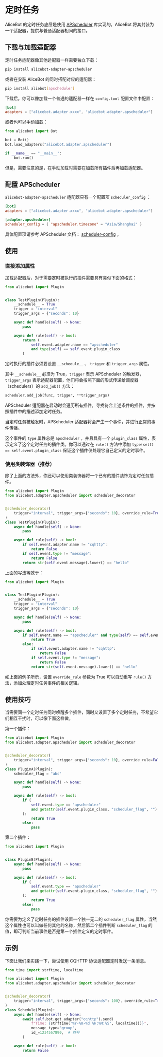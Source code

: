 # 定时任务

AliceBot 的定时任务底层是使用 [APScheduler](https://apscheduler.readthedocs.io/) 库实现的，AliceBot 将其封装为一个适配器，提供与普通适配器相同的接口。

## 下载与加载适配器

定时任务适配器像其他适配器一样需要独立下载：

```sh
pip install alicebot-adapter-apscheduler
```

或者在安装 AliceBot 的同时搭配对应的适配器：

```sh
pip install aliebot[apscheduler]
```

下载后，你可以像加载一个普通的适配器一样在 `config.toml` 配置文件中配置：

```toml
[bot]
adapters = ["alicebot.adapter.xxxx", "alicebot.adapter.apscheduler"]
```

或者也可以手动加载：

```python
from alicebot import Bot

bot = Bot()
bot.load_adapters("alicebot.adapter.apscheduler")

if __name__ == "__main__":
    bot.run()

```

但是，需要注意的是，在手动加载时需要在加载所有插件后再加载适配器。

## 配置 APScheduler

`alicebot-adapter-apscheduler` 适配器只有一个配置项 `scheduler_config` ：

```toml
[bot]
adapters = ["alicebot.adapter.xxxx", "alicebot.adapter.apscheduler"]

[adapter.apscheduler]
scheduler_config = { "apscheduler.timezone" = "Asia/Shanghai" }
```

具体配置项请参考 APScheduler 文档： [scheduler-config](https://apscheduler.readthedocs.io/en/latest/userguide.html#scheduler-config) 。

## 使用

### 直接添加属性

加载适配器后，对于需要定时被执行的插件需要具有类似下面的格式：

```python
from alicebot import Plugin


class TestPlugin(Plugin):
    __schedule__ = True
    trigger = "interval"
    trigger_args = {"seconds": 10}

    async def handle(self) -> None:
        pass

    async def rule(self) -> bool:
        return (
            self.event.adapter.name == "apscheduler"
            and type(self) == self.event.plugin_class
        )

```

定时执行的插件必须要设置 `__schedule__` 、 `trigger` 和 `trigger_args` 属性。

其中 `__schedule__` 必须为 True，`trigger` 表示 APScheduler 的触发器， `trigger_args` 表示适配器配置，他们将会按照下面的形式传递给调度器（schedulers）的 `add_job()` 方法：

```python
scheduler.add_job(func, trigger, **trigger_args)
```

APScheduler 适配器在启动时会遍历所有插件，寻找符合上述条件的插件，并按照插件中的描述添加定时任务。

当定时任务被触发时，APScheduler 适配器将会产生一个事件，并进行正常的事件传播。

这个事件的 `type` 属性总是 `apscheduler` ，并且具有一个 `plugin_class` 属性，表示定义了这个定时任务的插件类。你可以通过在 `rule()` 方法中添加 `type(self) == self.event.plugin_class` 保证这个插件仅处理它自己定义的定时事件。

### 使用类装饰器（推荐）

除了上面的方法外，你还可以使用类装饰器将一个已有的插件装饰为定时任务插件。

```python
from alicebot import Plugin
from alicebot.adapter.apscheduler import scheduler_decorator


@scheduler_decorator(
    trigger="interval", trigger_args={"seconds": 10}, override_rule=True
)
class TestPlugin(Plugin):
    async def handle(self) -> None:
        pass

    async def rule(self) -> bool:
        if self.event.adapter.name != "cqhttp":
            return False
        if self.event.type != "message":
            return False
        return str(self.event.message).lower() == "hello"

```

上面的写法等效于：

```python
from alicebot import Plugin


class TestPlugin(Plugin):
    __schedule__ = True
    trigger = "interval"
    trigger_args = {"seconds": 10}

    async def handle(self) -> None:
        pass

    async def rule(self) -> bool:
        if self.event.name == "apscheduler" and type(self) == self.event.plugin_class:
            return True
        else:
            if self.event.adapter.name != "cqhttp":
                return False
            if self.event.type != "message":
                return False
            return str(self.event.message).lower() == "hello"

```

如上面的例子所示，设置 `override_rule` 参数为 True 可以自动重写 `rule()` 方法，添加处理定时任务事件的相关逻辑。

## 使用技巧

当需要同一个定时任务同时唤醒多个插件，同时又设置了多个定时任务，不希望它们相互干扰时，可以像下面这样做。

第一个插件：

```python
from alicebot import Plugin
from alicebot.adapter.apscheduler import scheduler_decorator


@scheduler_decorator(
    trigger="interval", trigger_args={"seconds": 10}, override_rule=False
)
class PluginA(Plugin):
    scheduler_flag = "abc"

    async def handle(self) -> None:
        pass

    async def rule(self) -> bool:
        if (
            self.event.type == "apscheduler"
            and getattr(self.event.plugin_class, "scheduler_flag", "") == "abc"
        ):
            return True
        else:
            pass

```

第二个插件：

```python
from alicebot import Plugin


class PluginB(Plugin):
    async def handle(self) -> None:
        pass

    async def rule(self) -> bool:
        if (
            self.event.type == "apscheduler"
            and getattr(self.event.plugin_class, "scheduler_flag", "") == "abc"
        ):
            return True
        else:
            pass

```

你需要为定义了定时任务的插件设置一个独一无二的 `scheduler_flag` 属性，当然这个属性也可以叫做任何其他的名称，然后第二个插件判断 `scheduler_flag` 的值，即可判断当前事件是否是第一个插件定义的定时事件。

## 示例

下面让我们来实践一下，尝试使用 CQHTTP 协议适配器定时发送一条消息。

```python
from time import strftime, localtime

from alicebot import Plugin
from alicebot.adapter.apscheduler import scheduler_decorator


@scheduler_decorator(
    trigger="interval", trigger_args={"seconds": 100}, override_rule=True
)
class Schedule(Plugin):
    async def handle(self) -> None:
        await self.bot.get_adapter("cqhttp").send(
            f"Time: {strftime('%Y-%m-%d %H:%M:%S', localtime())}",
            message_type="group",
            id_=1234567890,  # 群号
        )

    async def rule(self) -> bool:
        return False

```
